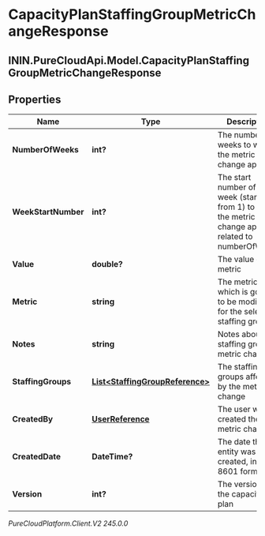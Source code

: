 # CapacityPlanStaffingGroupMetricChangeResponse

## ININ.PureCloudApi.Model.CapacityPlanStaffingGroupMetricChangeResponse

## Properties

|Name | Type | Description | Notes|
|------------ | ------------- | ------------- | -------------|
| **NumberOfWeeks** | **int?** | The number of weeks to which the metric change applies | |
| **WeekStartNumber** | **int?** | The start number of the week (starting from 1) to which the metric change applies, related to numberOfWeeks | |
| **Value** | **double?** | The value of the metric | |
| **Metric** | **string** | The metric which is going to be modified for the selected staffing groups | |
| **Notes** | **string** | Notes about the staffing groups metric changes | [optional] |
| **StaffingGroups** | [**List&lt;StaffingGroupReference&gt;**](StaffingGroupReference) | The staffing groups affected by the metric change | |
| **CreatedBy** | [**UserReference**](UserReference) | The user who created the metric change | |
| **CreatedDate** | **DateTime?** | The date the entity was created, in ISO-8601 format | |
| **Version** | **int?** | The version of the capacity plan | |



_PureCloudPlatform.Client.V2 245.0.0_
